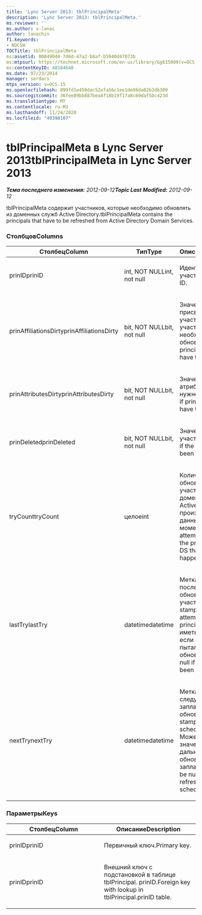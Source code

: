 ```yaml
---
title: 'Lync Server 2013: tblPrincipalMeta'
description: 'Lync Server 2013: tblPrincipalMeta.'
ms.reviewer: ''
ms.author: v-lanac
author: lanachin
f1.keywords:
- NOCSH
TOCTitle: tblPrincipalMeta
ms:assetid: 808490d4-7d6d-47a2-b8af-b5940d47073b
ms:mtpsurl: https://technet.microsoft.com/en-us/library/Gg615009(v=OCS.15)
ms:contentKeyID: 48184648
ms.date: 07/23/2014
manager: serdars
mtps_version: v=OCS.15
ms.openlocfilehash: 899fd1e450dac52afa56c1ee1de86da82b2db309
ms.sourcegitcommit: 36fee89bb887bea4f18b19f17a8c69daf5bc423d
ms.translationtype: MT
ms.contentlocale: ru-RU
ms.lasthandoff: 11/24/2020
ms.locfileid: "49398107"
---
```

# <a name="tblprincipalmeta-in-lync-server-2013"></a><span data-ttu-id="d2180-103">tblPrincipalMeta в Lync Server 2013</span><span class="sxs-lookup"><span data-stu-id="d2180-103">tblPrincipalMeta in Lync Server 2013</span></span>

<div data-xmlns="http://www.w3.org/1999/xhtml">

<div class="topic" data-xmlns="http://www.w3.org/1999/xhtml" data-msxsl="urn:schemas-microsoft-com:xslt" data-cs="https://msdn.microsoft.com/">

<div data-asp="https://msdn2.microsoft.com/asp">



</div>

<div id="mainSection">

<div id="mainBody"><span data-ttu-id="d2180-104">

<span> </span></span><span class="sxs-lookup"><span data-stu-id="d2180-104">

<span> </span></span></span>

<span data-ttu-id="d2180-105">_**Тема последнего изменения:** 2012-09-12_</span><span class="sxs-lookup"><span data-stu-id="d2180-105">_**Topic Last Modified:** 2012-09-12_</span></span>

<span data-ttu-id="d2180-106">tblPrincipalMeta содержит участников, которые необходимо обновлять из доменных служб Active Directory.</span><span class="sxs-lookup"><span data-stu-id="d2180-106">tblPrincipalMeta contains the principals that have to be refreshed from Active Directory Domain Services.</span></span>

### <a name="columns"></a><span data-ttu-id="d2180-107">Столбцов</span><span class="sxs-lookup"><span data-stu-id="d2180-107">Columns</span></span>

<table>
<colgroup>
<col style="width: 33%" />
<col style="width: 33%" />
<col style="width: 33%" />
</colgroup>
<thead>
<tr class="header">
<th><span data-ttu-id="d2180-108">Столбец</span><span class="sxs-lookup"><span data-stu-id="d2180-108">Column</span></span></th>
<th><span data-ttu-id="d2180-109">Тип</span><span class="sxs-lookup"><span data-stu-id="d2180-109">Type</span></span></th>
<th><span data-ttu-id="d2180-110">Описание</span><span class="sxs-lookup"><span data-stu-id="d2180-110">Description</span></span></th>
</tr>
</thead>
<tbody>
<tr class="odd">
<td><p><span data-ttu-id="d2180-111">prinID</span><span class="sxs-lookup"><span data-stu-id="d2180-111">prinID</span></span></p></td>
<td><p><span data-ttu-id="d2180-112">int, NOT NULL</span><span class="sxs-lookup"><span data-stu-id="d2180-112">int, not null</span></span></p></td>
<td><p><span data-ttu-id="d2180-113">Идентификатор участника.</span><span class="sxs-lookup"><span data-stu-id="d2180-113">Principal ID.</span></span></p></td>
</tr>
<tr class="even">
<td><p><span data-ttu-id="d2180-114">prinAffiliationsDirty</span><span class="sxs-lookup"><span data-stu-id="d2180-114">prinAffiliationsDirty</span></span></p></td>
<td><p><span data-ttu-id="d2180-115">bit, NOT NULL</span><span class="sxs-lookup"><span data-stu-id="d2180-115">bit, not null</span></span></p></td>
<td><p><span data-ttu-id="d2180-116">Значение true, если присвоить участникам участники необходимо обновлять.</span><span class="sxs-lookup"><span data-stu-id="d2180-116">True if principal affiliations have to be refreshed.</span></span></p></td>
</tr>
<tr class="odd">
<td><p><span data-ttu-id="d2180-117">prinAttributesDirty</span><span class="sxs-lookup"><span data-stu-id="d2180-117">prinAttributesDirty</span></span></p></td>
<td><p><span data-ttu-id="d2180-118">bit, NOT NULL</span><span class="sxs-lookup"><span data-stu-id="d2180-118">bit, not null</span></span></p></td>
<td><p><span data-ttu-id="d2180-119">Значение true, если атрибуты участника нужно обновить.</span><span class="sxs-lookup"><span data-stu-id="d2180-119">True if principal attributes have to be refreshed.</span></span></p></td>
</tr>
<tr class="even">
<td><p><span data-ttu-id="d2180-120">prinDeleted</span><span class="sxs-lookup"><span data-stu-id="d2180-120">prinDeleted</span></span></p></td>
<td><p><span data-ttu-id="d2180-121">bit, NOT NULL</span><span class="sxs-lookup"><span data-stu-id="d2180-121">bit, not null</span></span></p></td>
<td><p><span data-ttu-id="d2180-122">Значение true, если участник удален.</span><span class="sxs-lookup"><span data-stu-id="d2180-122">True if the principal has been deleted.</span></span></p></td>
</tr>
<tr class="odd">
<td><p><span data-ttu-id="d2180-123">tryCount</span><span class="sxs-lookup"><span data-stu-id="d2180-123">tryCount</span></span></p></td>
<td><p><span data-ttu-id="d2180-124">целое</span><span class="sxs-lookup"><span data-stu-id="d2180-124">int</span></span></p></td>
<td><p><span data-ttu-id="d2180-125">Количество попыток обновления участника из доменных служб Active Directory, произошедших в данный момент.</span><span class="sxs-lookup"><span data-stu-id="d2180-125">Number of attempts to refresh the principal from AD DS that have happened so far.</span></span></p></td>
</tr>
<tr class="even">
<td><p><span data-ttu-id="d2180-126">lastTry</span><span class="sxs-lookup"><span data-stu-id="d2180-126">lastTry</span></span></p></td>
<td><p><span data-ttu-id="d2180-127">datetime</span><span class="sxs-lookup"><span data-stu-id="d2180-127">datetime</span></span></p></td>
<td><p><span data-ttu-id="d2180-128">Метка времени последней попытки обновить участника.</span><span class="sxs-lookup"><span data-stu-id="d2180-128">Time stamp from the latest attempt to refresh the principal.</span></span> <span data-ttu-id="d2180-129">Может иметь значение null, если вы еще не пытались обновить обновление.</span><span class="sxs-lookup"><span data-stu-id="d2180-129">Can be null if no refresh has been attempted yet.</span></span></p></td>
</tr>
<tr class="odd">
<td><p><span data-ttu-id="d2180-130">nextTry</span><span class="sxs-lookup"><span data-stu-id="d2180-130">nextTry</span></span></p></td>
<td><p><span data-ttu-id="d2180-131">datetime</span><span class="sxs-lookup"><span data-stu-id="d2180-131">datetime</span></span></p></td>
<td><p><span data-ttu-id="d2180-132">Метка времени для следующего запланированного обновления.</span><span class="sxs-lookup"><span data-stu-id="d2180-132">Time stamp for the next scheduled refresh.</span></span> <span data-ttu-id="d2180-133">Может иметь значение null, если дальнейшее обновление не запланировано.</span><span class="sxs-lookup"><span data-stu-id="d2180-133">Can be null if no further refresh has been scheduled.</span></span></p></td>
</tr>
</tbody>
</table>


### <a name="keys"></a><span data-ttu-id="d2180-134">Параметры</span><span class="sxs-lookup"><span data-stu-id="d2180-134">Keys</span></span>

<table>
<colgroup>
<col style="width: 50%" />
<col style="width: 50%" />
</colgroup>
<thead>
<tr class="header">
<th><span data-ttu-id="d2180-135">Столбец</span><span class="sxs-lookup"><span data-stu-id="d2180-135">Column</span></span></th>
<th><span data-ttu-id="d2180-136">Описание</span><span class="sxs-lookup"><span data-stu-id="d2180-136">Description</span></span></th>
</tr>
</thead>
<tbody>
<tr class="odd">
<td><p><span data-ttu-id="d2180-137">prinID</span><span class="sxs-lookup"><span data-stu-id="d2180-137">prinID</span></span></p></td>
<td><p><span data-ttu-id="d2180-138">Первичный ключ.</span><span class="sxs-lookup"><span data-stu-id="d2180-138">Primary key.</span></span></p></td>
</tr>
<tr class="even">
<td><p><span data-ttu-id="d2180-139">prinID</span><span class="sxs-lookup"><span data-stu-id="d2180-139">prinID</span></span></p></td>
<td><p><span data-ttu-id="d2180-140">Внешний ключ с подстановкой в таблице tblPrincipal. prinID.</span><span class="sxs-lookup"><span data-stu-id="d2180-140">Foreign key with lookup in tblPrincipal.prinID table.</span></span></p></td>
</tr>
</tbody>
</table><span data-ttu-id="d2180-141">


</div>

<span> </span>

</div>

</div>

</span><span class="sxs-lookup"><span data-stu-id="d2180-141">


</div>

<span> </span>

</div>

</div>

</span></span></div>

